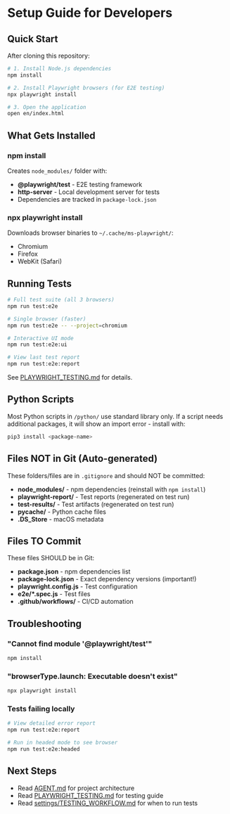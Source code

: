 # Setup Guide for Developers

## Quick Start

After cloning this repository:

```bash
# 1. Install Node.js dependencies
npm install

# 2. Install Playwright browsers (for E2E testing)
npx playwright install

# 3. Open the application
open en/index.html
```

## What Gets Installed

### npm install
Creates `node_modules/` folder with:
- **@playwright/test** - E2E testing framework
- **http-server** - Local development server for tests
- Dependencies are tracked in `package-lock.json`

### npx playwright install
Downloads browser binaries to `~/.cache/ms-playwright/`:
- Chromium
- Firefox  
- WebKit (Safari)

## Running Tests

```bash
# Full test suite (all 3 browsers)
npm run test:e2e

# Single browser (faster)
npm run test:e2e -- --project=chromium

# Interactive UI mode
npm run test:e2e:ui

# View last test report
npm run test:e2e:report
```

See [PLAYWRIGHT_TESTING.md](./PLAYWRIGHT_TESTING.md) for details.

## Python Scripts

Most Python scripts in `/python/` use standard library only. If a script needs additional packages, it will show an import error - install with:

```bash
pip3 install <package-name>
```

## Files NOT in Git (Auto-generated)

These folders/files are in `.gitignore` and should NOT be committed:

- **node_modules/** - npm dependencies (reinstall with `npm install`)
- **playwright-report/** - Test reports (regenerated on test run)
- **test-results/** - Test artifacts (regenerated on test run)
- **__pycache__/** - Python cache files
- **.DS_Store** - macOS metadata

## Files TO Commit

These files SHOULD be in Git:

- **package.json** - npm dependencies list
- **package-lock.json** - Exact dependency versions (important!)
- **playwright.config.js** - Test configuration
- **e2e/*.spec.js** - Test files
- **.github/workflows/** - CI/CD automation

## Troubleshooting

### "Cannot find module '@playwright/test'"
```bash
npm install
```

### "browserType.launch: Executable doesn't exist"
```bash
npx playwright install
```

### Tests failing locally
```bash
# View detailed error report
npm run test:e2e:report

# Run in headed mode to see browser
npm run test:e2e:headed
```

## Next Steps

- Read [AGENT.md](./AGENT.md) for project architecture
- Read [PLAYWRIGHT_TESTING.md](./PLAYWRIGHT_TESTING.md) for testing guide
- Read [settings/TESTING_WORKFLOW.md](./settings/TESTING_WORKFLOW.md) for when to run tests

